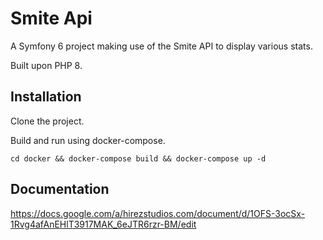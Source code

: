 # Smite Api

A Symfony 6 project making use of the Smite API to display various stats.

Built upon PHP 8.

## Installation

Clone the project.

Build and run using docker-compose.

```
cd docker && docker-compose build && docker-compose up -d
```

## Documentation

https://docs.google.com/a/hirezstudios.com/document/d/1OFS-3ocSx-1Rvg4afAnEHlT3917MAK_6eJTR6rzr-BM/edit

